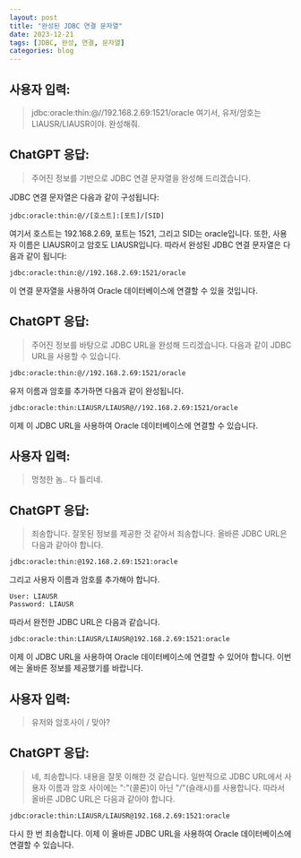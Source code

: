 ```yaml
---
layout: post
title: "완성된 JDBC 연결 문자열"
date: 2023-12-21
tags: [JDBC, 완성, 연결, 문자열]
categories: blog
---
```


## 사용자 입력:
> jdbc:oracle:thin:@//192.168.2.69:1521/oracle 여기서, 유저/암호는 LIAUSR/LIAUSR이야. 완성해줘.

## ChatGPT 응답:
> 주어진 정보를 기반으로 JDBC 연결 문자열을 완성해 드리겠습니다.

JDBC 연결 문자열은 다음과 같이 구성됩니다:

```
jdbc:oracle:thin:@//[호스트]:[포트]/[SID]
```

여기서 호스트는 192.168.2.69, 포트는 1521, 그리고 SID는 oracle입니다. 또한, 사용자 이름은 LIAUSR이고 암호도 LIAUSR입니다. 따라서 완성된 JDBC 연결 문자열은 다음과 같이 됩니다:

```
jdbc:oracle:thin:@//192.168.2.69:1521/oracle
```

이 연결 문자열을 사용하여 Oracle 데이터베이스에 연결할 수 있을 것입니다.

## ChatGPT 응답:
> 주어진 정보를 바탕으로 JDBC URL을 완성해 드리겠습니다. 다음과 같이 JDBC URL을 사용할 수 있습니다.

```
jdbc:oracle:thin:@//192.168.2.69:1521/oracle
```

유저 이름과 암호를 추가하면 다음과 같이 완성됩니다.

```
jdbc:oracle:thin:LIAUSR/LIAUSR@//192.168.2.69:1521/oracle
```

이제 이 JDBC URL을 사용하여 Oracle 데이터베이스에 연결할 수 있습니다.

## 사용자 입력:
> 멍청한 놈.. 다 틀리네.

## ChatGPT 응답:
> 죄송합니다. 잘못된 정보를 제공한 것 같아서 죄송합니다. 올바른 JDBC URL은 다음과 같아야 합니다.

```
jdbc:oracle:thin:@192.168.2.69:1521:oracle
```

그리고 사용자 이름과 암호를 추가해야 합니다.

```
User: LIAUSR
Password: LIAUSR
```

따라서 완전한 JDBC URL은 다음과 같습니다.

```
jdbc:oracle:thin:LIAUSR/LIAUSR@192.168.2.69:1521:oracle
```

이제 이 JDBC URL을 사용하여 Oracle 데이터베이스에 연결할 수 있어야 합니다. 이번에는 올바른 정보를 제공했기를 바랍니다.

## 사용자 입력:
> 유저와 암호사이 / 맞아?

## ChatGPT 응답:
> 네, 죄송합니다. 내용을 잘못 이해한 것 같습니다. 일반적으로 JDBC URL에서 사용자 이름과 암호 사이에는 ":"(콜론)이 아닌 "/"(슬래시)를 사용합니다. 따라서 올바른 JDBC URL은 다음과 같아야 합니다.

```
jdbc:oracle:thin:LIAUSR/LIAUSR@192.168.2.69:1521:oracle
```

다시 한 번 죄송합니다. 이제 이 올바른 JDBC URL을 사용하여 Oracle 데이터베이스에 연결할 수 있습니다.

